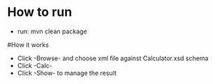 # How to run

- run: mvn clean package

#How it works

- Click -Browse- and choose xml file against Calculator.xsd schema
- Click -Calc-
- Click -Show- to manage the result
